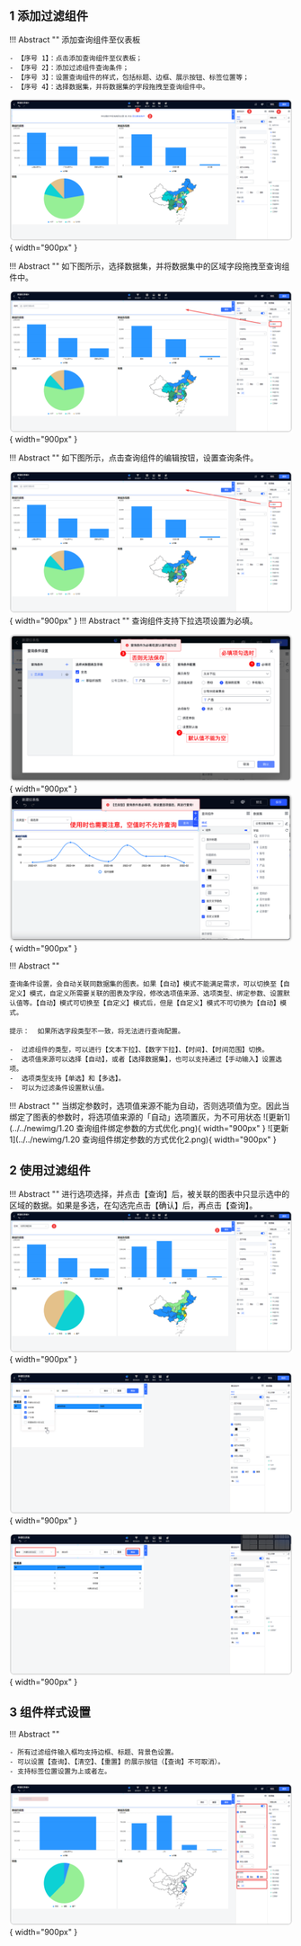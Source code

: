 ## 1 添加过滤组件
!!! Abstract ""
	添加查询组件至仪表板
	
	- 【序号 1】：点击添加查询组件至仪表板；
	- 【序号 2】：添加过滤组件查询条件；
	- 【序号 3】：设置查询组件的样式，包括标题、边框、展示按钮、标签位置等；
	- 【序号 4】：选择数据集，并将数据集的字段拖拽至查询组件中。

![过滤组件_标题设置](../../img/dashboard_generation/2.0查询组件.png){ width="900px" }

!!! Abstract ""
	如下图所示，选择数据集，并将数据集中的区域字段拖拽至查询组件中。

![过滤组件_位置调整](../../img/dashboard_generation/2.0过滤组件拖拽字段.png){ width="900px" }

!!! Abstract ""
	如下图所示，点击查询组件的编辑按钮，设置查询条件。

![过滤组件_位置调整](../../img/dashboard_generation/2.0过滤组件拖拽字段.png){ width="900px" }
!!! Abstract ""
	查询组件支持下拉选项设置为必填。

![更新1](../../newimg/v2-2-7.png){ width="900px" }
![更新1](../../newimg/v2-2-8.png){ width="900px" }

!!! Abstract ""

	查询条件设置，会自动关联同数据集的图表。如果【自动】模式不能满足需求，可以切换至【自定义】模式，自定义所需要关联的图表及字段，修改选项值来源、选项类型、绑定参数、设置默认值等。【自动】模式可切换至【自定义】模式后，但是【自定义】模式不可切换为【自动】模式。

	提示：  如果所选字段类型不一致，将无法进行查询配置。

	-  过滤组件的类型，可以进行【文本下拉】、【数字下拉】、【时间】、【时间范围】切换。
	-  选项值来源可以选择【自动】，或者【选择数据集】，也可以支持通过【手动输入】设置选项。
	-  选项类型支持【单选】和【多选】。
	-  可以为过滤条件设置默认值。
!!! Abstract ""
	当绑定参数时，选项值来源不能为自动，否则选项值为空。因此当绑定了图表的参数时，将选项值来源的「自动」选项置灰，为不可用状态
![更新1](../../newimg/1.20 查询组件绑定参数的方式优化.png){ width="900px" }
![更新1](../../newimg/1.20 查询组件绑定参数的方式优化2.png){ width="900px" }

## 2 使用过滤组件
!!! Abstract ""
	进行选项选择，并点击【查询】后，被关联的图表中只显示选中的区域的数据。如果是多选，在勾选完点击【确认】后，再点击【查询】。
![过滤组件_位置调整](../../img/dashboard_generation/2.0进行查询.png){ width="900px" }

![过滤组件_位置调整](../../img/dashboard_generation/2.0过滤组件选项多选确认.png){ width="900px" }

![过滤组件_位置调整](../../img/dashboard_generation/2.0过滤组件多选确定.png){ width="900px" }

## 3 组件样式设置

!!! Abstract ""

	- 所有过滤组件输入框均支持边框、标题、背景色设置。
	- 可以设置【查询】、【清空】、【重置】的展示按钮（【查询】不可取消）。
	- 支持标签位置设置为上或者左。

![过滤组件_输入框](../../img/dashboard_generation/2.0组件样式设置.png){ width="900px" }



